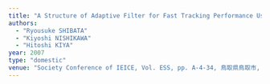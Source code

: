 ```yaml
---
title: "A Structure of Adaptive Filter for Fast Tracking Performance Using Two Adaptive Algorithms"
authors:
  - "Ryousuke SHIBATA"
  - "Kiyoshi NISHIKAWA"
  - "Hitoshi KIYA"
year: 2007
type: "domestic"
venue: "Society Conference of IEICE, Vol. ESS, pp. A-4-34, 鳥取県鳥取市, 2007-09-13."
---
```

